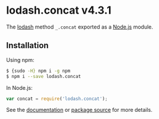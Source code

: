# lodash.concat v4.3.1

The [lodash](https://lodash.com/) method `_.concat` exported as a [Node.js](https://nodejs.org/) module.

## Installation

Using npm:
```bash
$ {sudo -H} npm i -g npm
$ npm i --save lodash.concat
```

In Node.js:
```js
var concat = require('lodash.concat');
```

See the [documentation](https://lodash.com/docs#concat) or [package source](https://github.com/lodash/lodash/blob/4.3.1-npm-packages/lodash.concat) for more details.

